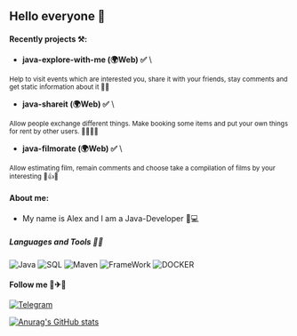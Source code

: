 ## Hello everyone 👋
#### Recently projects ⚒️:

* **java-explore-with-me (🌍Web) ✅** \

<sub>
Help to visit events which are interested you, 
share it with your friends, stay comments and get static information about it 🥂📆 
</sub> 

* **java-shareit (🌍Web) ✅** \

<sub>
Allow people exchange different things. 
Make booking some items and put your own things for rent 
by other users. 🤝🏼🔄📜 
</sub> 

* **java-filmorate (🌍Web) ✅** \

<sub>
Allow estimating film, remain comments and 
choose take a compilation of films by your interesting 🎦👍🍿
</sub>

#### About me:
* My name is Alex and I am a Java-Developer 🎸💻
##### Languages and Tools 👅🔧
![Java](https://img.shields.io/badge/-Java-red?style=for-the-badge&logo=oracle)
![SQL](https://img.shields.io/badge/-SQL-ed?style=for-the-badge&logo=PostgreSql)
![Maven](https://img.shields.io/badge/-Maven-pink?style=for-the-badge&logo=apacheMaven)
![FrameWork](https://img.shields.io/badge/-Spring_Boot-yellow?style=for-the-badge&logo=Springboot)
![DOCKER](https://img.shields.io/badge/-Docker-green?style=for-the-badge&logo=Docker)

#### Follow me 🚗✈🚢
[![Telegram](https://img.shields.io/badge/-Telegram-blue?style=for-the-badge&logo=telegram)](https://t.me/Alex_Alex00)

[![Anurag's GitHub stats](https://github-readme-stats.vercel.app/api?username=AlexKlinkov&show_icons=true&theme=onedark)](https://github.com/anuraghazra/github-readme-stats)

